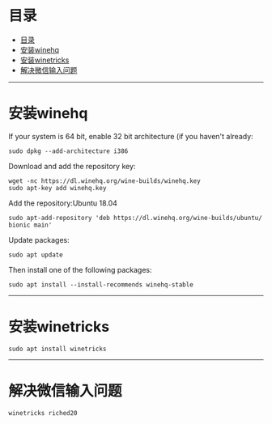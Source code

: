 # 目录

- [目录](#%e7%9b%ae%e5%bd%95)
- [安装winehq](#%e5%ae%89%e8%a3%85winehq)
- [安装winetricks](#%e5%ae%89%e8%a3%85winetricks)
- [解决微信输入问题](#%e8%a7%a3%e5%86%b3%e5%be%ae%e4%bf%a1%e8%be%93%e5%85%a5%e9%97%ae%e9%a2%98)

---

# 安装winehq

If your system is 64 bit, enable 32 bit architecture (if you haven't already:

```shell
sudo dpkg --add-architecture i386  
```

Download and add the repository key:  

```shell
wget -nc https://dl.winehq.org/wine-builds/winehq.key  
sudo apt-key add winehq.key
```

Add the repository:Ubuntu 18.04  

```shell
sudo apt-add-repository 'deb https://dl.winehq.org/wine-builds/ubuntu/ bionic main'
```

Update packages:  

```shell
sudo apt update
```

Then install one of the following packages:

```shell
sudo apt install --install-recommends winehq-stable
```

---

# 安装winetricks

```shell
sudo apt install winetricks
```

---

# 解决微信输入问题

```shell
winetricks riched20
```
